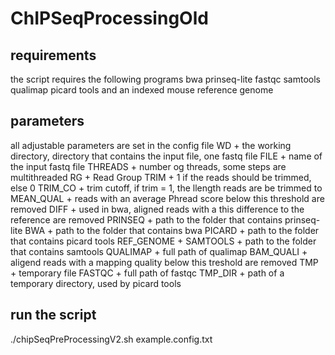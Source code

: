 # ChIPSeqProcessingOld

## requirements

the script requires the following programs
bwa
prinseq-lite
fastqc
samtools
qualimap
picard tools
and an indexed mouse reference genome

## parameters
all adjustable parameters are set in the config file
WD + the working directory, directory that contains the input file, one fastq file
FILE + name of the input fastq file
THREADS + number og threads, some steps are multithreaded 
RG + Read Group
TRIM + 1 if the reads should be trimmed, else 0
TRIM_CO + trim cutoff, if trim = 1, the llength reads are be trimmed to
MEAN_QUAL + reads with an average Phread score below this threshold are removed
DIFF + used in bwa, aligned reads with a this difference to the reference are removed
PRINSEQ + path to the folder that contains prinseq-lite
BWA + path to the folder that contains bwa
PICARD + path to the folder that contains picard tools
REF_GENOME + <reference chromosome index file with fullpath>
SAMTOOLS + path to the folder that contains samtools
QUALIMAP + full path of qualimap
BAM_QUALI + aligend reads with a mapping quality below this treshold are removed
TMP + temporary file
FASTQC + full path of fastqc
TMP_DIR + path of a temporary directory, used by picard tools
  
## run the script
./chipSeqPreProcessingV2.sh example.config.txt
